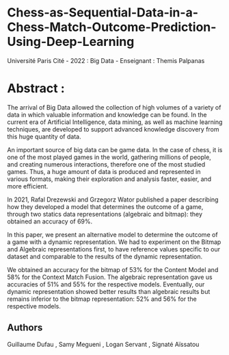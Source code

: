 # Chess-as-Sequential-Data-in-a-Chess-Match-Outcome-Prediction-Using-Deep-Learning
Université Paris Cité - 2022 : Big Data - Enseignant : Themis Palpanas


# Abstract : 
The arrival of Big Data allowed the collection
of high volumes of a variety of data in which
valuable information and knowledge can be
found. In the current era of Artificial
Intelligence, data mining, as well as machine
learning techniques, are developed to support
advanced knowledge discovery from this huge
quantity of data. 

An important source of big data can be game
data. In the case of chess, it is one of the most
played games in the world, gathering millions
of people, and creating numerous interactions,
therefore one of the most studied games.
Thus, a huge amount of data is produced and
represented in various formats, making their
exploration and analysis faster, easier, and
more efficient.

In 2021, Rafal Drezewski and Grzegorz Wator
published a paper describing how they
developed a model that determines the
outcome of a game, through two statics data
representations (algebraic and bitmap): they
obtained an accuracy of 69%.

In this paper, we present an alternative model
to determine the outcome of a game with a
dynamic representation. We had to experiment
on the Bitmap and Algebraic representations
first, to have reference values specific to our
dataset and comparable to the results of the
dynamic representation.

We obtained an accuracy for the bitmap of
53% for the Content Model and 58% for the
Context Match Fusion. The algebraic
representation gave us accuracies of 51% and
55% for the respective models. Eventually, our
dynamic representation showed better results
than algebraic results but remains inferior to
the bitmap representation: 52% and 56% for
the respective models.

## Authors 
Guillaume Dufau , Samy Megueni , Logan Servant , Signaté Aïssatou

